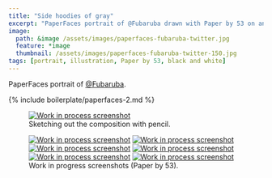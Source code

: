 ```yaml
---
title: "Side hoodies of gray"
excerpt: "PaperFaces portrait of @Fubaruba drawn with Paper by 53 on an iPad."
image: 
  path: &image /assets/images/paperfaces-fubaruba-twitter.jpg 
  feature: *image
  thumbnail: /assets/images/paperfaces-fubaruba-twitter-150.jpg
tags: [portrait, illustration, Paper by 53, black and white]
---
```


PaperFaces portrait of <a href="http://twitter.com/Fubaruba">@Fubaruba</a>.

{% include boilerplate/paperfaces-2.md %}

<figure>
  <a href="{{ site.url }}/assets/images/paperfaces-fubaruba-process-1-lg.jpg"><img src="{{ site.url }}/assets/images/paperfaces-fubaruba-process-1-750.jpg" alt="Work in process screenshot"></a>
  <figcaption>Sketching out the composition with pencil.</figcaption>
</figure>

<figure class="half">
  <a href="{{ site.url }}/assets/images/paperfaces-fubaruba-process-2-lg.jpg"><img src="{{ site.url }}/assets/images/paperfaces-fubaruba-process-2-600.jpg" alt="Work in process screenshot"></a>
  <a href="{{ site.url }}/assets/images/paperfaces-fubaruba-process-3-lg.jpg"><img src="{{ site.url }}/assets/images/paperfaces-fubaruba-process-3-600.jpg" alt="Work in process screenshot"></a>
  <a href="{{ site.url }}/assets/images/paperfaces-fubaruba-process-4-lg.jpg"><img src="{{ site.url }}/assets/images/paperfaces-fubaruba-process-4-600.jpg" alt="Work in process screenshot"></a>
  <a href="{{ site.url }}/assets/images/paperfaces-fubaruba-process-5-lg.jpg"><img src="{{ site.url }}/assets/images/paperfaces-fubaruba-process-5-600.jpg" alt="Work in process screenshot"></a>
  <a href="{{ site.url }}/assets/images/paperfaces-fubaruba-process-6-lg.jpg"><img src="{{ site.url }}/assets/images/paperfaces-fubaruba-process-6-600.jpg" alt="Work in process screenshot"></a>
  <a href="{{ site.url }}/assets/images/paperfaces-fubaruba-process-7-lg.jpg"><img src="{{ site.url }}/assets/images/paperfaces-fubaruba-process-7-600.jpg" alt="Work in process screenshot"></a>
  <figcaption>Work in progress screenshots (Paper by 53).</figcaption>
</figure>
